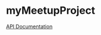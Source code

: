 # myMeetupProject
[API Documentation](https://github.com/reyhanab/myMeetupProject/wiki/API-Documentation)
